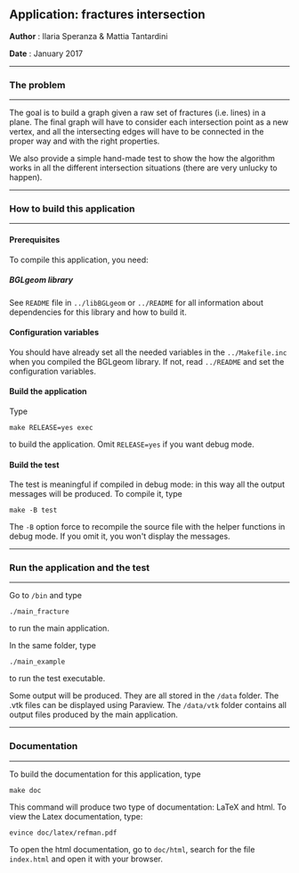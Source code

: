 ## Application: fractures intersection

**Author** : Ilaria Speranza & Mattia Tantardini 

**Date**   : January 2017

----------------------------------------------------
### The problem
----------------------------------------------------

The goal is to build a graph given a raw set of fractures 
(i.e. lines) in a plane. The final graph will have to consider 
each intersection point as a new vertex, and all the intersecting 
edges will have to be connected in the proper way and with the 
right properties. 

We also provide a simple hand-made test to show the how the algorithm 
works in all the different intersection situations (there are very 
unlucky to happen).

-----------------------------------------------------
### How to build this application
-----------------------------------------------------

#### Prerequisites

To compile this application, you need:

##### BGLgeom library

See `README` file in `../libBGLgeom` or `../README` for all 
information about dependencies for this library and how to 
build it.

#### Configuration variables

You should have already set all the needed variables in the `../Makefile.inc` 
when you compiled the BGLgeom library. If not, read `../README` and set the 
configuration variables.

#### Build the application

Type
```
make RELEASE=yes exec
```
to build the application. Omit `RELEASE=yes` if you want debug mode.

#### Build the test

The test is meaningful if compiled in debug mode: in this way all the 
output messages will be produced. To compile it, type
```
make -B test
```
The `-B` option force to recompile the source file with the helper 
functions in debug mode. If you omit it, you won't display the messages.

-------------------------------------------------------
### Run the application and the test
-------------------------------------------------------

Go to `/bin` and type
```
./main_fracture
```
to run the main application.

In the same folder, type
```
./main_example
```
to run the test executable.

Some output will be produced. They are all stored in the `/data` folder. 
The .vtk files can be displayed using Paraview. The `/data/vtk` folder 
contains all output files produced by the main application.

------------------------------------------
### Documentation
-----------------------------------------

To build the documentation for this application, type
```
make doc
```

This command will produce two type of documentation: LaTeX and html. 
To view the Latex documentation, type:
```
evince doc/latex/refman.pdf
```

To open the html documentation, go to `doc/html`, search for the file 
`index.html` and open it with your browser.

